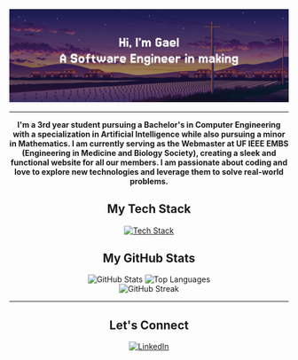 <div align="center">
  <img src="https://github.com/GG1627/GG1627/blob/main/images/banner.png" alt="Banner" />
</div>

---

<div align="center">

**I'm a 3rd year student pursuing a Bachelor's in Computer Engineering with a specialization in Artificial Intelligence while also pursuing a minor in Mathematics. I am currently serving as the Webmaster at UF IEEE EMBS (Engineering in Medicine and Biology Society), creating a sleek and functional website for all our members. I am passionate about coding and love to explore new technologies and leverage them to solve real-world problems.**

</div>

<div align="center">

## My Tech Stack

</div>

<div align="center">
  <a href="https://go-skill-icons.vercel.app/">
    <img
      src="https://skillicons.dev/icons?i=ts,js,python,cpp,react,nextjs,tailwind,fastapi,docker,redis,aws,firebase,supabase,figma,git"
      alt="Tech Stack"
    />
  </a>
</div>

<div align="center">

## My GitHub Stats

</div>

<div align="center">
  <img 
    src="https://github-readme-stats.vercel.app/api?username=GG1627&show_icons=true&commits_year=2025&hide=contribs&theme=bear&rank_icon=github"
    alt="GitHub Stats"
  />
  <img 
    src="https://github-readme-stats.vercel.app/api/top-langs/?username=GG1627&layout=compact&theme=bear"
    alt="Top Languages"
  />
</div>

<div align="center">
  <img 
    src="https://github-readme-streak-stats.herokuapp.com/?user=GG1627&show_icons=true&locale=en&layout=compact&theme=radical&line_height=0"
    alt="GitHub Streak"
  />
</div>

---

<div align="center">

## Let's Connect

</div>

<div align="center">
  
  <a href="https://www.linkedin.com/in/gael-garcia1627/">
    <img 
      src="https://img.shields.io/badge/LinkedIn-0077B5?style=for-the-badge&logo=linkedin&logoColor=white"
      alt="LinkedIn"
    />
  </a>
</div>
